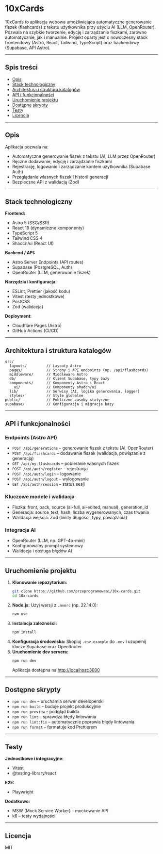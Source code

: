 
# 10xCards

10xCards to aplikacja webowa umożliwiająca automatyczne generowanie fiszek (flashcards) z tekstu użytkownika przy użyciu AI (LLM, OpenRouter). Pozwala na szybkie tworzenie, edycję i zarządzanie fiszkami, zarówno automatycznie, jak i manualnie. Projekt oparty jest o nowoczesny stack frontendowy (Astro, React, Tailwind, TypeScript) oraz backendowy (Supabase, API Astro).

---

## Spis treści
- [Opis](#opis)
- [Stack technologiczny](#stack-technologiczny)
- [Architektura i struktura katalogów](#architektura-i-struktura-katalogów)
- [API i funkcjonalności](#api-i-funkcjonalności)
- [Uruchomienie projektu](#uruchomienie-projektu)
- [Dostępne skrypty](#dostępne-skrypty)
- [Testy](#testy)
- [Licencja](#licencja)

---

## Opis

Aplikacja pozwala na:
- Automatyczne generowanie fiszek z tekstu (AI, LLM przez OpenRouter)
- Ręczne dodawanie, edycję i zarządzanie fiszkami
- Rejestrację, logowanie i zarządzanie kontem użytkownika (Supabase Auth)
- Przeglądanie własnych fiszek i historii generacji
- Bezpieczne API z walidacją (Zod)

---

## Stack technologiczny

**Frontend:**
- Astro 5 (SSG/SSR)
- React 19 (dynamiczne komponenty)
- TypeScript 5
- Tailwind CSS 4
- Shadcn/ui (React UI)

**Backend / API:**
- Astro Server Endpoints (API routes)
- Supabase (PostgreSQL, Auth)
- OpenRouter (LLM, generowanie fiszek)

**Narzędzia i konfiguracja:**
- ESLint, Prettier (jakość kodu)
- Vitest (testy jednostkowe)
- PostCSS
- Zod (walidacja)

**Deployment:**
- Cloudflare Pages (Astro)
- GitHub Actions (CI/CD)

---

## Architektura i struktura katalogów

```
src/
  layouts/         // Layouty Astro
  pages/           // Strony i API endpoints (np. /api/flashcards)
  middleware/      // Middleware Astro
  db/              // Klient Supabase, typy bazy
  components/      // Komponenty Astro i React
    ui/            // Komponenty shadcn/ui
  lib/             // Serwisy (AI, logika generowania, logger)
  styles/          // Style globalne
public/            // Publiczne zasoby statyczne
supabase/          // Konfiguracja i migracje bazy
```

---

## API i funkcjonalności

### Endpoints (Astro API)

- `POST /api/generations` – generowanie fiszek z tekstu (AI, OpenRouter)
- `POST /api/flashcards` – dodawanie fiszek (walidacja, powiązanie z generacją)
- `GET /api/my-flashcards` – pobieranie własnych fiszek
- `POST /api/auth/register` – rejestracja
- `POST /api/auth/login` – logowanie
- `POST /api/auth/logout` – wylogowanie
- `GET /api/auth/session` – status sesji

### Kluczowe modele i walidacja
- Fiszka: front, back, source (ai-full, ai-edited, manual), generation_id
- Generacja: source_text, hash, liczba wygenerowanych, czas trwania
- Walidacja wejścia: Zod (limity długości, typy, powiązania)

### Integracja AI
- OpenRouter (LLM, np. GPT-4o-mini)
- Konfigurowalny prompt systemowy
- Walidacja i obsługa błędów AI

---

## Uruchomienie projektu

1. **Klonowanie repozytorium:**
   ```sh
   git clone https://github.com/przeprogramowani/10x-cards.git
   cd 10x-cards
   ```
2. **Node.js:**
   Użyj wersji z `.nvmrc` (np. 22.14.0):
   ```sh
   nvm use
   ```
3. **Instalacja zależności:**
   ```sh
   npm install
   ```
4. **Konfiguracja środowiska:**
   Skopiuj `.env.example` do `.env` i uzupełnij klucze Supabase oraz OpenRouter.
5. **Uruchomienie dev servera:**
   ```sh
   npm run dev
   ```
   Aplikacja dostępna na [http://localhost:3000](http://localhost:3000)

---

## Dostępne skrypty

- `npm run dev` – uruchamia serwer developerski
- `npm run build` – buduje projekt produkcyjnie
- `npm run preview` – podgląd builda
- `npm run lint` – sprawdza błędy lintowania
- `npm run lint:fix` – automatycznie poprawia błędy lintowania
- `npm run format` – formatuje kod Prettierem

---

## Testy

**Jednostkowe i integracyjne:**
- Vitest
- @testing-library/react

**E2E:**
- Playwright

**Dodatkowo:**
- MSW (Mock Service Worker) – mockowanie API
- k6 – testy wydajności

---

## Licencja

MIT
